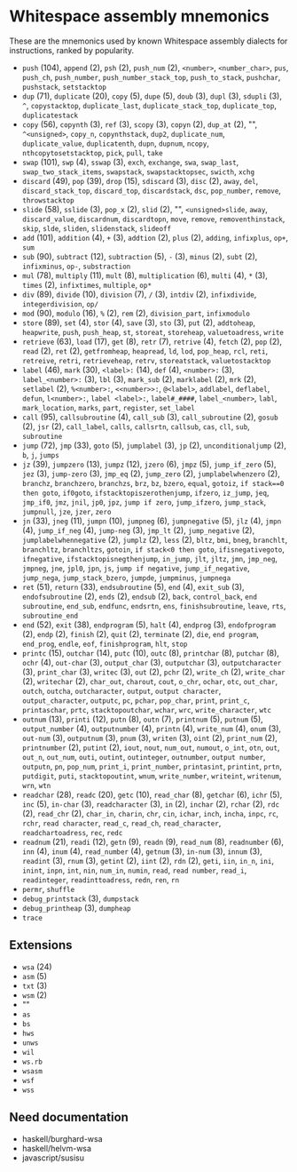 # Whitespace assembly mnemonics

<!-- Generated by tools/generate_assembly.jq; DO NOT EDIT. -->

These are the mnemonics used by known Whitespace assembly dialects for
instructions, ranked by popularity.

- `push` (104), `append` (2), `psh` (2), `push_num` (2), `<number>`, `<number_char>`, `pus`, `push_ch`, `push_number`, `push_number_stack_top`, `push_to_stack`, `pushchar`, `pushstack`, `setstacktop`
- `dup` (71), `duplicate` (20), `copy` (5), `dupe` (5), `doub` (3), `dupl` (3), `sdupli` (3), `^`, `copystacktop`, `duplicate_last`, `duplicate_stack_top`, `duplicate_top`, `duplicatestack`
- `copy` (56), `copynth` (3), `ref` (3), `scopy` (3), `copyn` (2), `dup_at` (2), "", `^<unsigned>`, `copy_n`, `copynthstack`, `dup2`, `duplicate_num`, `duplicate_value`, `duplicatenth`, `dupn`, `dupnum`, `ncopy`, `nthcopytosetstacktop`, `pick`, `pull`, `take`
- `swap` (101), `swp` (4), `sswap` (3), `exch`, `exchange`, `swa`, `swap_last`, `swap_two_stack_items`, `swapstack`, `swapstacktopsec`, `swicth`, `xchg`
- `discard` (49), `pop` (39), `drop` (15), `sdiscard` (3), `disc` (2), `away`, `del`, `discard_stack_top`, `discard_top`, `discardstack`, `dsc`, `pop_number`, `remove`, `throwstacktop`
- `slide` (58), `sslide` (3), `pop_x` (2), `slid` (2), "", `<unsigned>slide`, `away`, `discard_value`, `discardnum`, `discardtopn`, `move`, `remove`, `removenthinstack`, `skip`, `slde`, `sliden`, `slidenstack`, `slideoff`
- `add` (101), `addition` (4), `+` (3), `addtion` (2), `plus` (2), `adding`, `infixplus`, `op+`, `sum`
- `sub` (90), `subtract` (12), `subtraction` (5), `-` (3), `minus` (2), `subt` (2), `infixminus`, `op-`, `substraction`
- `mul` (78), `multiply` (11), `mult` (8), `multiplication` (6), `multi` (4), `*` (3), `times` (2), `infixtimes`, `multiple`, `op*`
- `div` (89), `divide` (10), `division` (7), `/` (3), `intdiv` (2), `infixdivide`, `integerdivision`, `op/`
- `mod` (90), `modulo` (16), `%` (2), `rem` (2), `division_part`, `infixmodulo`
- `store` (89), `set` (4), `stor` (4), `save` (3), `sto` (3), `put` (2), `addtoheap`, `heapwrite`, `push`, `push_heap`, `st`, `storeat`, `storeheap`, `valuetoadress`, `write`
- `retrieve` (63), `load` (17), `get` (8), `retr` (7), `retrive` (4), `fetch` (2), `pop` (2), `read` (2), `ret` (2), `getfromheap`, `heapread`, `ld`, `lod`, `pop_heap`, `rcl`, `reti`, `retreive`, `retri`, `retrieveheap`, `retrv`, `storeatstack`, `valuetostacktop`
- `label` (46), `mark` (30), `<label>:` (14), `def` (4), `<number>:` (3), `label_<number>:` (3), `lbl` (3), `mark_sub` (2), `marklabel` (2), `mrk` (2), `setlabel` (2), `%<number>:`, `<<number>>:`, `@<label>`, `addlabel`, `deflabel`, `defun`, `l<number>:`, `label <label>:`, `label#_####`, `label_<number>`, `labl`, `mark_location`, `marks`, `part`, `register`, `set_label`
- `call` (95), `callsubroutine` (4), `call_sub` (3), `call_subroutine` (2), `gosub` (2), `jsr` (2), `call_label`, `calls`, `callsrtn`, `callsub`, `cas`, `cll`, `sub`, `subroutine`
- `jump` (72), `jmp` (33), `goto` (5), `jumplabel` (3), `jp` (2), `unconditionaljump` (2), `b`, `j`, `jumps`
- `jz` (39), `jumpzero` (13), `jumpz` (12), `jzero` (6), `jmpz` (5), `jump_if_zero` (5), `jez` (3), `jump-zero` (3), `jmp_eq` (2), `jump_zero` (2), `jumplabelwhenzero` (2), `branchz`, `branchzero`, `branchzs`, `brz`, `bz`, `bzero`, `equal`, `gotoiz`, `if stack==0 then goto`, `if0goto`, `ifstacktopiszerothenjump`, `ifzero`, `iz_jump`, `jeq`, `jmp_if0`, `jmz`, `jnil`, `jp0`, `jpz`, `jump if zero`, `jump_ifzero`, `jump_stack`, `jumpnull`, `jze`, `jzer`, `zero`
- `jn` (33), `jneg` (11), `jumpn` (10), `jumpneg` (6), `jumpnegative` (5), `jlz` (4), `jmpn` (4), `jump_if_neg` (4), `jump-neg` (3), `jmp_lt` (2), `jump_negative` (2), `jumplabelwhennegative` (2), `jumplz` (2), `less` (2), `bltz`, `bmi`, `bneg`, `branchlt`, `branchltz`, `branchltzs`, `gotoin`, `if stack<0 then goto`, `ifisnegativegoto`, `ifnegative`, `ifstacktopisnegthenjump`, `in_jump`, `jlt`, `jltz`, `jmn`, `jmp_neg`, `jmpneg`, `jne`, `jpl0`, `jpn`, `js`, `jump if negative`, `jump_if_negative`, `jump_nega`, `jump_stack_bzero`, `jumpde`, `jumpminus`, `jumpnega`
- `ret` (51), `return` (33), `endsubroutine` (5), `end` (4), `exit_sub` (3), `endofsubroutine` (2), `ends` (2), `endsub` (2), `back`, `control_back`, `end subroutine`, `end_sub`, `endfunc`, `endsrtn`, `ens`, `finishsubroutine`, `leave`, `rts`, `subroutine_end`
- `end` (52), `exit` (38), `endprogram` (5), `halt` (4), `endprog` (3), `endofprogram` (2), `endp` (2), `finish` (2), `quit` (2), `terminate` (2), `die`, `end program`, `end_prog`, `endle`, `eof`, `finishprogram`, `hlt`, `stop`
- `printc` (15), `outchar` (14), `putc` (10), `outc` (8), `printchar` (8), `putchar` (8), `ochr` (4), `out-char` (3), `output_char` (3), `outputchar` (3), `outputcharacter` (3), `print_char` (3), `writec` (3), `out` (2), `pchr` (2), `write_ch` (2), `write_char` (2), `writechar` (2), `char_out`, `charout`, `cout`, `o_chr`, `ochar`, `otc`, `out_char`, `outch`, `outcha`, `outcharacter`, `output`, `output character`, `output_character`, `outputc`, `pc`, `pchar`, `pop_char`, `print`, `print_c`, `printaschar`, `prtc`, `stacktopoutchar`, `wchar`, `wrc`, `write_character`, `wtc`
- `outnum` (13), `printi` (12), `putn` (8), `outn` (7), `printnum` (5), `putnum` (5), `output_number` (4), `outputnumber` (4), `printn` (4), `write_num` (4), `onum` (3), `out-num` (3), `outputnum` (3), `pnum` (3), `writen` (3), `oint` (2), `print_num` (2), `printnumber` (2), `putint` (2), `iout`, `nout`, `num_out`, `numout`, `o_int`, `otn`, `out`, `out_n`, `out_num`, `outi`, `outint`, `outinteger`, `outnumber`, `output number`, `outputn`, `pn`, `pop_num`, `print_i`, `print_number`, `printasint`, `printint`, `prtn`, `putdigit`, `puti`, `stacktopoutint`, `wnum`, `write_number`, `writeint`, `writenum`, `wrn`, `wtn`
- `readchar` (28), `readc` (20), `getc` (10), `read_char` (8), `getchar` (6), `ichr` (5), `inc` (5), `in-char` (3), `readcharacter` (3), `in` (2), `inchar` (2), `rchar` (2), `rdc` (2), `read_chr` (2), `char_in`, `charin`, `chr`, `cin`, `ichar`, `inch`, `incha`, `inpc`, `rc`, `rchr`, `read character`, `read_c`, `read_ch`, `read_character`, `readchartoadress`, `rec`, `redc`
- `readnum` (21), `readi` (12), `getn` (9), `readn` (9), `read_num` (8), `readnumber` (6), `inn` (4), `inum` (4), `read_number` (4), `getnum` (3), `in-num` (3), `innum` (3), `readint` (3), `rnum` (3), `getint` (2), `iint` (2), `rdn` (2), `geti`, `iin`, `in_n`, `ini`, `inint`, `inpn`, `int`, `nin`, `num_in`, `numin`, `read`, `read number`, `read_i`, `readinteger`, `readinttoadress`, `redn`, `ren`, `rn`
- `permr`, `shuffle`
- `debug_printstack` (3), `dumpstack`
- `debug_printheap` (3), `dumpheap`
- `trace`

## Extensions

- `wsa` (24)
- `asm` (5)
- `txt` (3)
- `wsm` (2)
- ""
- `as`
- `bs`
- `hws`
- `unws`
- `wil`
- `ws.rb`
- `wsasm`
- `wsf`
- `wss`

## Need documentation

- haskell/burghard-wsa
- haskell/helvm-wsa
- javascript/susisu
